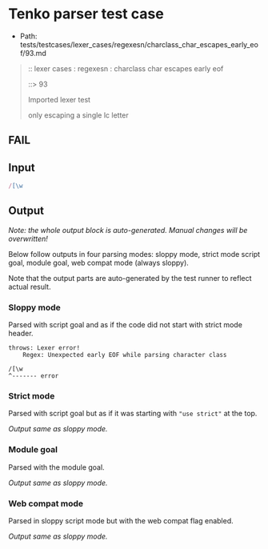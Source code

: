 # Tenko parser test case

- Path: tests/testcases/lexer_cases/regexesn/charclass_char_escapes_early_eof/93.md

> :: lexer cases : regexesn : charclass char escapes early eof
>
> ::> 93
>
> Imported lexer test
>
> only escaping a single lc letter

## FAIL

## Input

`````js
/[\w
`````

## Output

_Note: the whole output block is auto-generated. Manual changes will be overwritten!_

Below follow outputs in four parsing modes: sloppy mode, strict mode script goal, module goal, web compat mode (always sloppy).

Note that the output parts are auto-generated by the test runner to reflect actual result.

### Sloppy mode

Parsed with script goal and as if the code did not start with strict mode header.

`````
throws: Lexer error!
    Regex: Unexpected early EOF while parsing character class

/[\w
^------- error
`````

### Strict mode

Parsed with script goal but as if it was starting with `"use strict"` at the top.

_Output same as sloppy mode._

### Module goal

Parsed with the module goal.

_Output same as sloppy mode._

### Web compat mode

Parsed in sloppy script mode but with the web compat flag enabled.

_Output same as sloppy mode._

